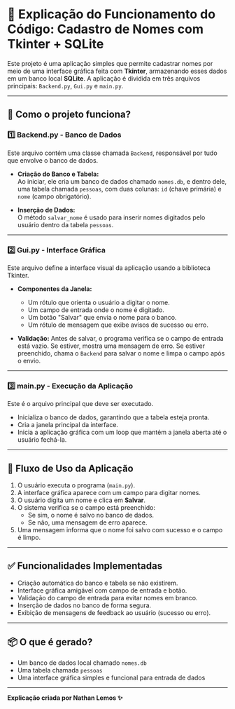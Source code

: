 # 📘 Explicação do Funcionamento do Código: Cadastro de Nomes com Tkinter + SQLite

Este projeto é uma aplicação simples que permite cadastrar nomes por meio de uma interface gráfica feita com **Tkinter**, armazenando esses dados em um banco local **SQLite**. A aplicação é dividida em três arquivos principais: `Backend.py`, `Gui.py` e `main.py`.

---

## 🧠 Como o projeto funciona?

### 1️⃣ Backend.py - Banco de Dados

Este arquivo contém uma classe chamada `Backend`, responsável por tudo que envolve o banco de dados.

- **Criação do Banco e Tabela:**  
  Ao iniciar, ele cria um banco de dados chamado `nomes.db`, e dentro dele, uma tabela chamada `pessoas`, com duas colunas: `id` (chave primária) e `nome` (campo obrigatório).

- **Inserção de Dados:**  
  O método `salvar_nome` é usado para inserir nomes digitados pelo usuário dentro da tabela `pessoas`.

---

### 2️⃣ Gui.py - Interface Gráfica

Este arquivo define a interface visual da aplicação usando a biblioteca Tkinter.

- **Componentes da Janela:**
  - Um rótulo que orienta o usuário a digitar o nome.
  - Um campo de entrada onde o nome é digitado.
  - Um botão "Salvar" que envia o nome para o banco.
  - Um rótulo de mensagem que exibe avisos de sucesso ou erro.

- **Validação:**
  Antes de salvar, o programa verifica se o campo de entrada está vazio. Se estiver, mostra uma mensagem de erro. Se estiver preenchido, chama o `Backend` para salvar o nome e limpa o campo após o envio.

---

### 3️⃣ main.py - Execução da Aplicação

Este é o arquivo principal que deve ser executado.

- Inicializa o banco de dados, garantindo que a tabela esteja pronta.
- Cria a janela principal da interface.
- Inicia a aplicação gráfica com um loop que mantém a janela aberta até o usuário fechá-la.

---

## 🔁 Fluxo de Uso da Aplicação

1. O usuário executa o programa (`main.py`).
2. A interface gráfica aparece com um campo para digitar nomes.
3. O usuário digita um nome e clica em **Salvar**.
4. O sistema verifica se o campo está preenchido:
   - Se sim, o nome é salvo no banco de dados.
   - Se não, uma mensagem de erro aparece.
5. Uma mensagem informa que o nome foi salvo com sucesso e o campo é limpo.

---

## ✅ Funcionalidades Implementadas

- Criação automática do banco e tabela se não existirem.
- Interface gráfica amigável com campo de entrada e botão.
- Validação do campo de entrada para evitar nomes em branco.
- Inserção de dados no banco de forma segura.
- Exibição de mensagens de feedback ao usuário (sucesso ou erro).

---

## 📦 O que é gerado?

- Um banco de dados local chamado `nomes.db`
- Uma tabela chamada `pessoas`
- Uma interface gráfica simples e funcional para entrada de dados

---

**Explicação criada por Nathan Lemos ✨**
